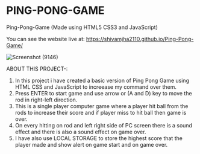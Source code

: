# PING-PONG-GAME
Ping-Pong-Game (Made using HTML5 CSS3 and JavaScript)

You can see the website live at:  https://shivamjha2110.github.io/Ping-Pong-Game/


![Screenshot (9146)](https://user-images.githubusercontent.com/101505481/219974632-5c2d1254-7609-4809-a607-6ce5e75a93b5.png)

ABOUT THIS PROJECT-:

  1. In this project i have created a basic version of Ping Pong Game using HTML CSS and JavaScript to increease my command over them.
  2. Press ENTER to start game and use arrow or (A and D) key to move the rod in right-left direction.
  3. This is a single player computer game where a player hit ball from the rods to increase their score and if player miss to hit ball then game is over.
  4. On every hitting on rod and left right side of PC screen there is a sound effect and there is also a sound effect on game over.
  5. I have also use LOCAL STORAGE to store the highest score that the player made and show alert on game start and on game over.
  
  
